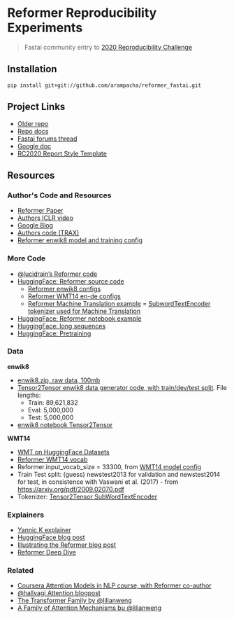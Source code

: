 # Reformer Reproducibility Experiments
> Fastai community entry to <a href='https://paperswithcode.com/rc2020'>2020 Reproducibility Challenge</a>


## Installation

`pip install git+git://github.com/arampacha/reformer_fastai.git`

## Project Links

- [Older repo](https://github.com/morganmcg1/reformer-fastai-old)
- [Repo docs](https://arampacha.github.io/reformer_fastai/)
- [Fastai forums thread](https://forums.fast.ai/t/reproducibility-challenge-2020-fastai-folks-interested/80336/39)
- [Google doc](https://docs.google.com/document/d/1wF83E3B3yXIGZixEgOUJI2T2XXhT1DVCrPXS5Dbsyh8/edit)
- [RC2020 Report Style Template](https://paperswithcode.com/static/rc2020/ML-Reproducibility-Challenge-2020-Template.zip)

## Resources

### Author's Code and Resources
- [Reformer Paper](https://openreview.net/pdf?id=rkgNKkHtvB)
- [Authors ICLR video](https://iclr.cc/virtual_2020/poster_rkgNKkHtvB.html)
- [Google Blog](https://ai.googleblog.com/2020/01/reformer-efficient-transformer.html)
- [Authors code (TRAX)](https://github.com/google/trax/tree/master/trax/models/reformer)
- [Reformer enwik8 model and training config](https://github.com/google/trax/blob/f8024e8057599b92fce82842f342cb3d39c8f405/trax/supervised/configs/reformer_enwik8.gin)

### More Code
- [@lucidrain’s Reformer code](https://github.com/lucidrains/reformer-pytorch/)
- [HuggingFace: Reformer source code](https://github.com/huggingface/transformers/blob/a1bbcf3f6c20e15fe799a8659d6b7bd36fdf11ed/src/transformers/modeling_reformer.py)
    - [Reformer enwik8 configs](https://github.com/google/trax/blob/master/trax/supervised/configs/reformer_enwik8.gin)
    - [Reformer WMT14 en-de configs](https://github.com/google/trax/blob/master/trax/supervised/configs/reformer_wmt_ende.gin)
    - [Reformer Machine Translation example](https://github.com/google/trax/blob/a0483a12cb7ebece40b5e302e8e81fd9249c6ef6/trax/models/reformer/machine_translation.ipynb)
    = [SubwordTextEncoder tokenizer used for Machine Translation](https://github.com/tensorflow/tensor2tensor/blob/21dba2c1bdcc7ab582a2bfd8c0885c217963bb4f/tensor2tensor/data_generators/text_encoder.py#L448)
- [HuggingFace: Reformer notebook example](https://colab.research.google.com/github/patrickvonplaten/blog/blob/master/notebooks/03_reformer.ipynb)
- [HuggingFace: long sequences](https://colab.research.google.com/github/patrickvonplaten/notebooks/blob/master/PyTorch_Reformer.ipynb)
- [HuggingFace: Pretraining](https://colab.research.google.com/drive/1tzzh0i8PgDQGV3SMFUGxM7_gGae3K-uW?usp=sharing)

### Data

**enwik8**
- [enwik8.zip, raw data, 100mb](http://mattmahoney.net/dc/enwik8.zip)
- [Tensor2Tensor enwik8 data generator code, with train/dev/test split](https://github.com/tensorflow/tensor2tensor/blob/master/tensor2tensor/data_generators/enwik8.py). File lengths:
    - Train: 89,621,832
    - Eval: 5,000,000
    - Test: 5,000,000
- [enwik8 notebook Tensor2Tensor](https://github.com/morganmcg1/reformer-fastai/blob/main/enwiki8_Tensor2Tensor_download.ipynb)

**WMT14**
- [WMT on HuggingFace Datasets](https://huggingface.co/datasets/viewer/?dataset=wmt14&config=cs-en)
- [Reformer WMT14 vocab](https://github.com/google/trax/tree/a0483a12cb7ebece40b5e302e8e81fd9249c6ef6/trax/models/reformer/testdata)
- Reformer.input_vocab_size = 33300, from [WMT14 model config](https://github.com/google/trax/blob/master/trax/supervised/configs/reformer_wmt_ende.gin)
- Train Test split: (guess) newstest2013 for validation and newstest2014 for test, in consistence with Vaswani et al. (2017) - from https://arxiv.org/pdf/2009.02070.pdf
- Tokenizer: [Tensor2Tensor SubWordTextEncoder](https://github.com/tensorflow/tensor2tensor/blob/21dba2c1bdcc7ab582a2bfd8c0885c217963bb4f/tensor2tensor/data_generators/text_encoder.py#L448)

### Explainers

- [Yannic K explainer](https://www.youtube.com/watch?v=i4H0kjxrias&t=1s)
- [HuggingFace blog post](https://huggingface.co/blog/reformer)
- [Illustrating the Reformer blog post](https://towardsdatascience.com/illustrating-the-reformer-393575ac6ba0)
- [Reformer Deep Dive](https://www.pragmatic.ml/reformer-deep-dive/)

### Related

- [Coursera Attention Models in NLP course, with Reformer co-author](https://www.coursera.org/learn/attention-models-in-nlp)
- [@hallvagi Attention blogpost](https://hallvagi.github.io/dl-explorer/fastai/attention/lstm/2020/06/29/Attention.html)
- [The Transformer Family by @lilianweng](https://lilianweng.github.io/lil-log/2020/04/07/the-transformer-family.html)
- [A Family of Attention Mechanisms bu @lilianweng](https://lilianweng.github.io/lil-log/2018/06/24/attention-attention.html#a-family-of-attention-mechanisms)
